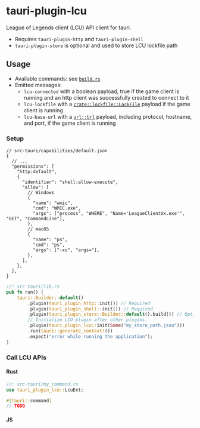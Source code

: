 # tauri-plugin-lcu

League of Legends client (LCU) API client for tauri.

- Requires `tauri-plugin-http` and `tauri-plugin-shell`
- `tauri-plugin-store` is optional and used to store LCU lockfile path

## Usage

- Available commands: see [`build.rs`](./build.rs)
- Emitted messages:
  - `lcu-connected` with a boolean payload, true if the game client is running and an http client
    was successfully created to connect to it
  - `lcu-lockfile` with a [`crate::lockfile::LockFile`](https://docs.rs/tauri-plugin-lcu/latest/tauri-plugin-lcu/lockfile/struct.LockFile.html)
    payload if the game client is running
  - `lcu-base-url` with a [`url::Url`](https://docs.rs/url/latest/url/struct.Url.html) payload,
    including protocol, hostname, and port, if the game client is running

### Setup

```jsonc
// src-tauri/capabilities/default.json
{
  // ...
  "permissions": [
    "http:default",
    {
      "identifier": "shell:allow-execute",
      "allow": [
        // Windows
        {
          "name": "wmic",
          "cmd": "WMIC.exe",
          "args": ["process", "WHERE", "Name='LeagueClientUx.exe'", "GET", "CommandLine"],
        },
        // macOS
        {
          "name": "ps",
          "cmd": "ps",
          "args": ["-xo", "args="],
        },
      ],
    },
  ],
}
```

```rs
//! src-tauri/lib.rs
pub fn run() {
    tauri::Builder::default()
        .plugin(tauri_plugin_http::init()) // Required
        .plugin(tauri_plugin_shell::init()) // Required
        .plugin(tauri_plugin_store::Builder::default().build()) // Optional
        // Initialize LCU plugin after other plugins.
        .plugin(tauri_plugin_lcu::init(Some("my_store_path.json")))
        .run(tauri::generate_context!())
        .expect("error while running the application");
}
```

### Call LCU APIs

#### Rust

```rs
//! src-tauri/my_command.rs
use tauri_plugin_lcu::LcuExt;

#[tauri::command]
// TODO
```

#### JS

<!-- TODO -->
